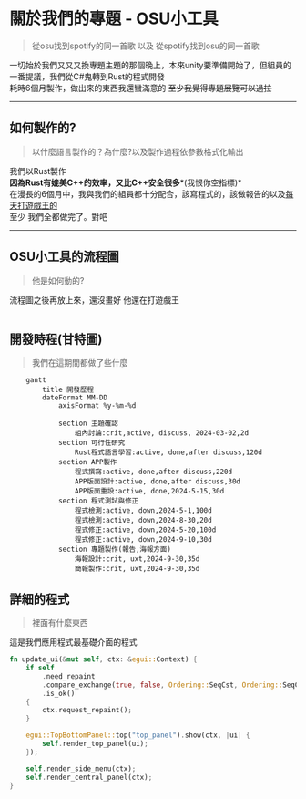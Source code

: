 # 關於我們的專題 - OSU小工具  
> 從osu找到spotify的同一首歌 以及 從spotify找到osu的同一首歌  
  
一切始於我們又又又換專題主題的那個晚上，本來unity要準備開始了，但組員的一番提議，我們從C#鬼轉到Rust的程式開發  
耗時6個月製作，做出來的東西我還蠻滿意的   ~~至少我覺得專題展覽可以過拉~~  
  
---
  
## 如何製作的?
> 以什麼語言製作的？為什麼?以及製作過程依參數格式化輸出
  
我們以Rust製作  
**因為Rust有媲美C++的效率，又比C++安全很多***(我恨你空指標)*  
在漫長的6個月中，我與我們的組員都十分配合，該寫程式的，該做報告的以及[每天打遊戲王的](https://github.com/Molaylay)  
至少 我們全都做完了。對吧  
   
---
  
## OSU小工具的流程圖
> 他是如何動的?
  
流程圖之後再放上來，還沒畫好 他還在打遊戲王  
  
```mermaid

```
  
## 開發時程(甘特圖)  
>我們在這期間都做了些什麼  
  
```mermaid
    gantt
        title 開發歷程
        dateFormat MM-DD
            axisFormat %y-%m-%d
            
            section 主題確認  
                組內討論:crit,active, discuss, 2024-03-02,2d
            section 可行性研究  
                Rust程式語言學習:active, done,after discuss,120d
            section APP製作  
                程式撰寫:active, done,after discuss,220d
                APP版面設計:active, done,after discuss,30d
                APP版面重設:active, done,2024-5-15,30d
            section 程式測試與修正  
                程式檢測:active, down,2024-5-1,100d
                程式檢測:active, down,2024-8-30,20d
                程式修正:active, down,2024-5-20,100d
                程式修正:active, down,2024-9-10,30d
            section 專題製作(報告,海報方面)  
                海報設計:crit, uxt,2024-9-30,35d
                簡報製作:crit, uxt,2024-9-30,35d

```
## 詳細的程式
> 裡面有什麼東西  
  
這是我們應用程式最基礎介面的程式
```rust
fn update_ui(&mut self, ctx: &egui::Context) {
    if self
        .need_repaint
        .compare_exchange(true, false, Ordering::SeqCst, Ordering::SeqCst)
        .is_ok()
    {
        ctx.request_repaint();
    }

    egui::TopBottomPanel::top("top_panel").show(ctx, |ui| {
        self.render_top_panel(ui);
    });

    self.render_side_menu(ctx);
    self.render_central_panel(ctx);
}
```
